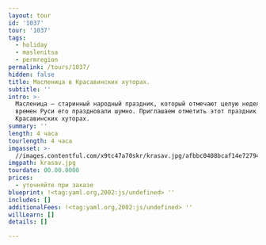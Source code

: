```yaml
---
layout: tour
id: '1037'
tour: '1037'
tags:
  - holiday
  - maslenitsa
  - permregion
permalink: /tours/1037/
hidden: false
title: Масленица в Красавинских хуторах.
subtitle: ''
intro: >-
  Масленица — старинный народный праздник, который отмечают целую неделю. Еще со
  времен Руси его праздновали шумно. Приглашаем отметить этот праздник в
  Красавинских хуторах.
summary: ''
length: 4 часа
tourlength: 4 часа
imgasset: >-
  //images.contentful.com/x9tc47a70skr/krasav.jpg/afbbc0408bcaf14e7279440ef6ad5622/krasav.jpg
imgpath: krasav.jpg
tourdate: 00.00.0000
prices:
  - уточняйте при заказе
blueprint: !<tag:yaml.org,2002:js/undefined> ''
includes: []
additionalFees: !<tag:yaml.org,2002:js/undefined> ''
willLearn: []
details: []

---
```


